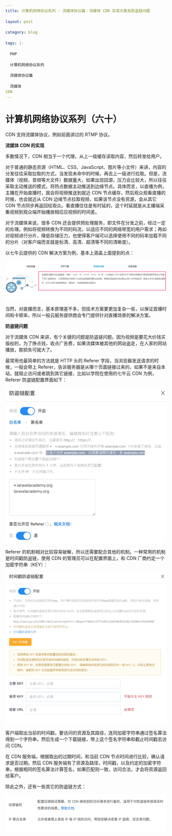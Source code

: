 ```yaml
---
title: 计算机网络协议系列 - 流媒体协议篇：流媒体 CDN 实现方案及防盗链问题

layout: post

category: blog

tags: |-

  PHP

  计算机网络协议系列
  
  流媒体协议篇

  流媒体
CDN
---
```




# 计算机网络协议系列（六十）



CDN 支持流媒体协议，例如前面讲过的 RTMP 协议。

**流媒体 CDN 的实现**

多数情况下，CDN 相当于一个代理，从上一级缓存读取内容，然后转发给用户。

对于普通的静态资源（HTML、CSS、JavaScript、图片等小文件）来讲，内容的分发往往采取拉取的方式，当发现未命中的时候，再去上一级进行拉取。但是，流媒体（视频、音频等大文件）数据量大，如果出现回源，压力会比较大，所以往往采取主动推送的模式，将热点数据主动推送到边缘节点。具体而言，以直播为例，主播在开始直播时，就会将视频推送到就近 CDN 节点缓存，然后观众观看直播的时候，也会就近从 CDN 边缘节点拉取视频，如果该节点没有资源，会从其它 CDN 节点同步再返回给观众。看直播往往是有时延的，这个时延就是从主播端采集视频到观众端开始播放相应应视频的时间差。

对于流媒体来说，很多 CDN 还会提供预处理服务，即文件在分发之前，经过一定的处理。例如将视频转换为不同的码流，以适应不同的网络带宽的用户需求；再如对视频进行分片，降低存储压力，也使得客户端可以选择使用不同的码率加载不同的分片（对客户端而言就是标清、高清、超清等不同的清晰度）。

以七牛云提供的 CDN 解决方案为例，基本上涵盖上面提到的点：

![img](/assets/post/7c503bdcb159cc396c4d1b306be441a006b1cba09828bebfc80a66811cd06ebd.png)

当然，对直播而言，基本原理差不多，但技术方案要更加复杂一些，以保证首播时间和卡顿率，所以一般云服务提供商会专门提供针对直播场景的解决方案。

**防盗链问题**

对于流媒体 CDN 来讲，有个关键的问题是防盗链问题。因为视频是要花大价钱买版权的，为了挣点钱，收点广告费，如果流媒体被其他的网站盗走，在人家的网站播放，那损失可就大了。

最常用也最简单的方法就是 HTTP 头的 Referer 字段，当浏览器发送请求的时候，一般会带上 Referer，告诉服务器是从哪个页面链接过来的，如果不是来自本站，就阻止访问或者跳到其它链接，比如以学院在使用的七牛云 CDN 为例，Referer 防盗链配置界面如下：

![img](/assets/post/1e3ad74346fdd0c17408e6099ac91d2e715d230dcbc627bf67d38923357aab06.png)

Referer 的机制相对比较容易破解，所以还需要配合其他的机制。一种常用的机制是时间戳防盗链，使用 CDN 的管理员可以在配置界面上，和 CDN 厂商约定一个加密字符串（KEY）：

![img](/assets/post/b3282574e8ff3fafb35375c36d9bf62c145b22b9849352c476b8ecbb3d6aeff3.png)

客户端取出当前的时间戳，要访问的资源及其路径，连同加密字符串通过签名算法得到一个字符串，然后生成一个下载链接，带上这个签名字符串和截止时间戳去访问 CDN。

在 CDN 服务端，根据取出的过期时间，和当前 CDN 节点时间进行比较，确认请求是否过期。然后 CDN 服务端有了资源及路径，时间戳，以及约定的加密字符串，根据相同的签名算法计算签名，如果匹配则一致，访问合法，才会将资源返回给客户。

除此之外，还有一些其它的防盗链方式：

![img](/assets/post/911687a9bf96d7e8f7729349b0f98c5cdf22ad9bc89d13d5340a4c06d055d894.png)